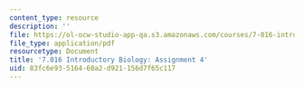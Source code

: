 ```yaml
---
content_type: resource
description: ''
file: https://ol-ocw-studio-app-qa.s3.amazonaws.com/courses/7-016-introductory-biology-fall-2018/83fc6e93516460a2d921156d7f65c117_MIT7_016F18PS4.pdf
file_type: application/pdf
resourcetype: Document
title: '7.016 Introductory Biology: Assignment 4'
uid: 83fc6e93-5164-60a2-d921-156d7f65c117
---
```

